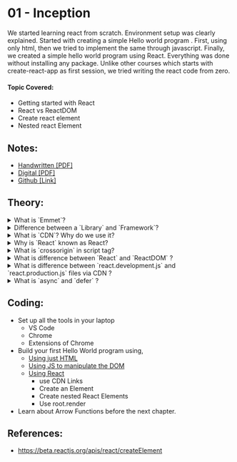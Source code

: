 # 01 - Inception

We started learning react from scratch. Environment setup was clearly explained. Started with creating a simple Hello world program . First, using only html, then we tried to implement the same through javascript. Finally, we created a simple hello world program using React. Everything was done without installing any package. Unlike other courses which starts with create-react-app as first session, we tried writing the react code from zero.

#### Topic Covered:

<ul>
  <li>Getting started with React</li>
  <li>React vs ReactDOM</li>
  <li>Create react element</li>
  <li>Nested react Element</li>
</ul>

## Notes:

- [Handwritten [PDF]](https://github.com/deltanode/react-playground/blob/main/00-React-Notes/Chapter%2001%20-%20Inception%20-%20HandWritten%20Notes.pdf)
- [Digital [PDF]](https://github.com/deltanode/react-playground/blob/main/00-React-Notes/Chapter%2001%20-%20Inception%20-%20Digital%20Notes.pdf)
- [Github [Link]](https://github.com/deltanode/react-playground/blob/main/01-inception/notes.md) 

## Theory:

  <details>
    <summary>What is `Emmet`?</summary>
    <br>
  <blockquote> 
  
Emmet is a free <strong>add-on</strong> for your text editor that allows you to type shortcuts that are then expanded into full pieces of code.

Most useful emmet abbreviations are :

`HTML`
1. `html:5` - generates html5 boilerplate
2. `ui>li` - nested elements
3. `h1.#heading.container.con` - create h1 element with id heading and classes container and con
4. `div[data-name=harshi]` - Custom attribute <div data-name="Harshi"></div>
5. `header+div+footer` - generate siblings <header></header> <div></div> <footer></footer>

`CSS`
1. `m10-10-10-10` -  Margin on all sides margin: 10px 10px 10px 10px;
</blockquote> <br>
  </details>

  <details>
    <summary>Difference between a `Library` and `Framework`?</summary>
    <br>
    <blockquote>
    
A `library` is a collection of packages that perform specific operations whereas 
a `framework` contains the basic flow and architecture of an application. 

A key difference between the two is the is the <b>inversion of control</b> & <b>complexity</b> :- <br> 
- `Libraries` contain a number of methods that a developer can just call whenever they write code. If a `library` is used, the application calls the code from the library. `Eg: React, JQuery, Lodash`

- The `framework` provides the flow of a software application and tells the developer what it needs and calls the code provided by the developer as required. `Eg: Node JS, Angular, Spring`  


<b>NOTE:</b> When using a library, the control remains with the developer who tells the application when to call library functions. When using a framework, the control is reversed, which means that the framework tells the developer where code needs to be provided and calls it as it requires.

<br>

*More*:-

- A <strong>library</strong> is like going to Ikea. You already have a home, but you need a bit of help with furniture. You don’t feel like making your own table from scratch. Ikea allows you to pick and choose different things to go in your home. You are in control. <br><br>
- A <strong>framework</strong>, on the other hand, is like building a model home. You have a set of blueprints and a few limited choices when it comes to architecture and design. Ultimately, the contractor and blueprint are in control. And they will let you know when and where you can provide your input. <br><br>
- <strong>Both Frameworks and Libraries</strong> are code written by someone else that is used to help solve common problems or to optimise performance. <br><br>
- A key difference between the two is the <strong>inversion of control</strong>. When using a library, the control remains with the developer who tells the application when to call library functions. When using a framework, the control is reversed, which means that the framework tells the developer where code needs to be provided and calls it as it requires.
</blockquote> <br>
  </details>

  <details>
    <summary>What is `CDN`? Why do we use it?</summary>
    <br>
    <blockquote>
    - A CDN (content delivery network), also called a content distribution network, is a group of geographically distributed and interconnected servers. They provide cached internet content from a network location closest to a user to speed up its delivery. <br><br>
    - The primary goal of a CDN is to improve web performance by reducing the time needed to send content and rich media to users. <br><br>
    - CDN architecture is also designed to reduce network latency caused by hauling traffic over long distances and across several networks. Eliminating latency is important as more dynamic content, video and software as a service are delivered to an increasing number of mobile devices.
    </blockquote> <br>
  </details>

   <details>
    <summary>Why is `React` known as React?</summary>
    <br>
    <blockquote>    
- React is a JavaScript library that helps developers to build user interfaces – the things you interact with on websites. It has become popular because of its simplicity and flexibility. <br><br>      
- React is named <strong>React</strong> because of its ability to react to changes in data. When the data in a React component changes, React will automatically re-render the component so that it reflects the new data. This makes it easy to create performant user interfaces that always look up-to-date. <br><br>
- React was created by Jordan Walke, a software engineer at Facebook. It was first used internally at Facebook to power News Feed and other user interface elements. After seeing how well it performed, Jordan open-sourced React and made it available to the world.


</blockquote><br>
  </details>

   <details>
    <summary>What is `crossorigin` in script tag?</summary>
    <br>
    <blockquote>
    
- The crossorigin attribute provides support for `CORS` , defining how the element handles cross-origin requests. CORS stands for Cross-Origin Resource Sharing. If cross-origin is set to "user-credential", then user authentication is required to access the file.
    
*More*:-
    
    
- The crossorigin attribute sets the <strong>mode</strong> of the request to an HTTP CORS Request. <br><br> 
- Web pages often make requests to load resources on other servers. Here is where CORS comes in. <br><br> 
- A cross-origin request is a request for a resource (e.g. style sheets, iframes, images, fonts, or scripts) from another domain. <br><br>
- CORS is used to manage cross-origin requests. <br><br> 
- CORS stands for Cross-Origin Resource Sharing, and is a mechanism that allows resources on a web page to be requested from another domain outside their own domain. It defines a way of how a browser and server can interact to determine whether it is safe to allow the cross-origin request. CORS allows servers to specify who can access the assets on the server, among many other things. <br><br> 
- <strong>Tip:</strong> The opposite of cross-origin requests is <strong>same-origin</strong> requests. This means that a web page can only interact with other documents that are also on the same server. This policy enforces that documents that interact with each other must have the same origin (domain). <br><br>  
- CORS is a standard mechanism used to retrieve files from other domains.
</blockquote> <br>
  </details>

   <details>
    <summary>What is difference between `React` and `ReactDOM` ?</summary>
    <br>
    <blockquote>

`React` is a JavaScript library for building User Interfaces whereas `ReactDOM` is also JavaScript library that allows `React to interact with the DOM`.
<br><br>
The react package contains `React.createElement()`, `React.Component`, `React.Children`, and other helpers related to elements and component classes. You can think of these as the isomorphic or universal helpers that you need to build components. 
<br><br>
The react-dom package contains `ReactDOM.render()`, and in react-dom/server we have server-side rendering support with `ReactDOMServer.renderToString()` and `ReactDOMServer.renderToStaticMarkup()`.
      
<br>
      
*More*:-

- In order to work with <strong>React</strong> in the <strong>browsers</strong>, we need to include 2 libraries: `React` and `ReactDOM`. <br><br>
- <strong>React</strong> library is responsible for creating views and <strong>ReactDOM</strong> library is responsible to actually render UI in the browser. <br><br>
- Include these two libraries before your main JavaScript file. 

</blockquote> <br>
  </details>

   <details>
    <summary>What is difference between `react.development.js` and `react.production.js` files via CDN ?</summary>
    <br>
    <blockquote>
    
`react.production.js` - production code of react library that is minified and production ready. <br>
`react.development.js` - More readable and developer friendly react library code that can be used to debug.

*More*:-
- react.production.js are the minified files. <br><br>
- Both react.development.js and react.production.js contains the similar code. The code difference between both files is nothing. <br><br>
- But, react.production.js is much more optimised for production use. The size of react.production.js will be very less then react.development.js
</blockquote> <br>
  </details>

   <details>
    <summary>What is `async` and `defer` ?</summary>
    <br>
    <blockquote>
    
`Without async/defer` : Browser stops the html parsing once script tag is encountered.
  It resumes parsing only after script is fetched and executed. 

`Async` : Html parsing is done in parallel while scripts are being fetched from the network and executed.
  Once the script is done with execution, html parsing is resumed. This can be used for external scripts like google analytics. 
  It is better to avoid async for scripts that are dependent on other scripts since we dont know in which order script will be executed.

`Defer` : Similar to async, Html parsing is done in parallel while scripts are being fetched from the network. But scripts are executed only after the 
  html parsing is done.
  
 *More*:-
 
 - When we load a webpage then 2 major things happens, <strong>HTML Parshing</strong> and <strong>Loading of scripts</strong>.<br>
 - Now, <strong>Loading of scripts</strong> contains 2 parts, <strong>Fetching the script from the network</strong> & <strong>Executing it line by line</strong>. <br>
 - Now, there are 3 scenario: <strong>Normal</strong>, using <strong>Async</strong> & using <strong>Defer</strong>. <br><br> 
      - `Normal Case`: <script src="..." > <br>
      - In Normal case, during HTML parshing, when the browser encounter the script tag, it pauses the HTML parshing & start fetching the scripts from the network & then it executed them & again continues the HTML parshing after that. <br><br>
      - `Using Async`: <script async src="..." > <br>
      - In Async case, during HTML parshing, the browser parallelly fetches the script from the network. After fetching the script, it pauses the the HTML parshing & starts executing the script & then it again continues the HTML parshing after that.<br><br>
      - `Using Defer`: <script defer src="..." > <br>
      - In Async case, during HTML parshing, the browser parallelly fetches the script from the network. Now, when the HTML parshing completes, it then start executing the script at last. <br><br>
      - Also know, the Async does not guarantee the <strong>order of execution</strong> of the scripts but Defer does. <br><br>
      <img src="async-vs-defer-attributes.jpg"> <br><br>
      - When it comes to loading external JavaScript files on your website, should you use async or defer? <br><br>
      - Async allows your script to run as soon as it’s loaded, without blocking other elements on the page. Defer means your script will only execute after the page has finished loading. In most cases, async is the better option — but there are exceptions. Understanding when to use each one will help you create a faster and more efficient website. <br><br>
       - <strong>Async</strong> in script tag in JavaScript is a way to load scripts asynchronously. That means, if a script is async, it will be loaded independently of other scripts on the page, and will not block the page from loading. <br>
      - If you have a page with several external scripts, loading them all asynchronously can speed up the page load time, because the browser can download and execute them in parallel. <br>
      - To use async, simply add the async  attribute to your script tag: <script async src="script.js"></script> <br><br>
      - By using the <strong>Defer</strong> attribute in HTML, the browser will load the script only after parsing (loading) the page. This can be helpful if you have a script that is dependent on other scripts, or if you want to improve the loading time of your page by loading scripts after the initial page load. <br>
      - To use defer, simply add the defer attribute to your script tag: <script defer src="script.js"></script> <br><br>
      - <a href="https://www.youtube.com/watch?v=IrHmpdORLu8"> reference video</a>
    </blockquote> <br>

  </details>

  <!--
  <details>
    <summary>Question</summary>
    <br>
    <blockquote></blockquote> <br><br>
  </details>
  -->

## Coding:

- Set up all the tools in your laptop
  - VS Code
  - Chrome
  - Extensions of Chrome
- Build your first Hello World program using,
  - [Using just HTML](index.html)
  - [Using JS to manipulate the DOM](index.html)
  - [Using React](App.js)
    - use CDN Links
    - Create an Element
    - Create nested React Elements
    - Use root.render
- Learn about Arrow Functions before the next chapter.

## References:

- https://beta.reactjs.org/apis/react/createElement
